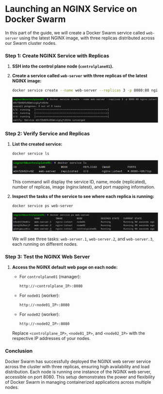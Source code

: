 # Launching an NGINX Service on Docker Swarm

In this part of the guide, we will create a Docker Swarm service called `web-server` using the latest NGINX image, with three replicas distributed across our Swarm cluster nodes.

### Step 1: Create NGINX Service with Replicas

1. **SSH into the control plane node (`controlplane01`).**

2. **Create a service called `web-server` with three replicas of the latest NGINX image:**

   ```bash
   docker service create --name web-server --replicas 3 -p 8080:80 nginx:latest
   ```

   ![out-6](./images/out-016.png)

### Step 2: Verify Service and Replicas

1. **List the created service:**

   ```bash
   docker service ls
   ```
   ![out-6](./images/out-026.png)

   This command will display the service ID, name, mode (replicated), number of replicas, image (nginx:latest), and port mapping information.

2. **Inspect the tasks of the service to see where each replica is running:**

   ```bash
   docker service ps web-server
   ```

   ![out-6](./images/out-06.png)

   We will see three tasks: `web-server.1`, `web-server.2`, and `web-server.3`, each running on different nodes.

### Step 3: Test the NGINX Web Server

1. **Access the NGINX default web page on each node:**

   - For `controlplane01` (manager):
     ```bash
     http://<controlplane_IP>:8080
     ```

   - For `node01` (worker):
     ```bash
     http://<node01_IP>:8080
     ```

   - For `node02` (worker):
     ```bash
     http://<node02_IP>:8080
     ```

   Replace `<controlplane_IP>`, `<node01_IP>`, and `<node02_IP>` with the respective IP addresses of your nodes.

### Conclusion

Docker Swarm has successfully deployed the NGINX web server service across the cluster with three replicas, ensuring high availability and load distribution. Each node is running one instance of the NGINX web server, accessible on port 8080. This setup demonstrates the power and flexibility of Docker Swarm in managing containerized applications across multiple nodes.
